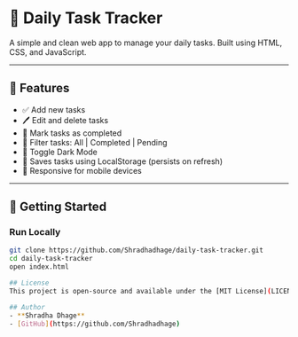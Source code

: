 # 📝 Daily Task Tracker

A simple and clean web app to manage your daily tasks. Built using HTML, CSS, and JavaScript.


---

## 🌟 Features
- ✅ Add new tasks
- 🖊️ Edit and delete tasks
- 📌 Mark tasks as completed
- 🔎 Filter tasks: All | Completed | Pending
- 🌙 Toggle Dark Mode
- 💾 Saves tasks using LocalStorage (persists on refresh)
- 📱 Responsive for mobile devices

---

## 🚀 Getting Started

### Run Locally
```bash
git clone https://github.com/Shradhadhage/daily-task-tracker.git
cd daily-task-tracker
open index.html

## License
This project is open-source and available under the [MIT License](LICENSE).

## Author
- **Shradha Dhage**
- [GitHub](https://github.com/Shradhadhage)

